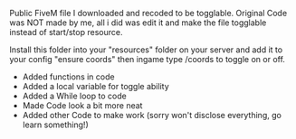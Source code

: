 Public FiveM file I downloaded and recoded to be togglable. Original Code was NOT made by me, all i did was edit it and make the file togglable instead of start/stop resource. 

Install this folder into your "resources" folder on your server and add it to your config "ensure coords" then ingame type /coords to toggle on or off.

- Added functions in code
- Added a local variable for toggle ability
- Added a While loop to code
- Made Code look a bit more neat
- Added other Code to make work (sorry won't disclose everything, go learn something!)
